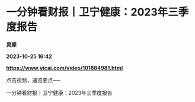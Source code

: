 # 一分钟看财报丨卫宁健康：2023年三季度报告
**灵犀**

**2023-10-25 16:42**

**https://www.yicai.com/video/101884981.html**

点击视频，速览要点──

一分钟看财报丨卫宁健康：2023年三季度报告